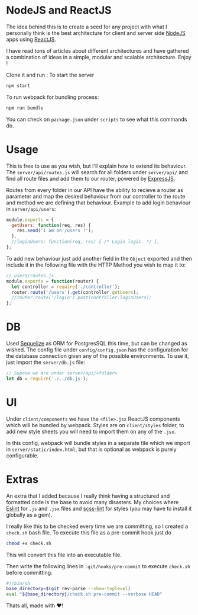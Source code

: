 # NodeJS and ReactJS
The idea behind this is to create a seed for any project with what I personally think is the best architecture for client and server side [NodeJS] apps using [ReactJS]. 

I have read tons of articles about different architectures and have gathered a combination of ideas in a simple, modular and scalable architecture. Enjoy !

Clone it and run :
To start the server
```sh
npm start
```
To run webpack for bundling process:
```sh
npm run bundle
```

You can check on `package.json` under `scripts` to see what this commands do.

# Usage

This is free to use as you wish, but I'll explain how to extend its behaviour.
The `server/api/routes.js` will search for all folders under `server/api/` and find all route files and add them to our router, powered by [ExpressJS].

Routes from every folder in our API have the ability to recieve a router as parameter and map the desired behaviour from our controller to the route and method we are defining that behaviour. Example to add login behaviour in `server/api/users`:

```javascript
module.exports = {
  getUsers: function(req, res) {
    res.send('I am on /users !');
  },
  //loginUsers: function(req, res) { /* Login logic. */ },
};
```
To add new behaviour just add another field in the `Object` exported and then include it in the following file with the HTTP Method you wish to map it to:

```javascript
// users/routes.js
module.exports = function(router) {
  let controller = require('./controller');
  router.route('/users').get(controller.getUsers);
  //router.route('/login').post(controller.loginUsers);
};
```

# DB
Used [Sequelize] as ORM for PostgresSQL this time, but can be changed as wished. The config file under `config/config.json` has the configuration for the database connection given any of the possible environments. To use it, just import the `server/db.js` file:

```javascript
// Supose we are under server/api/<folder>
let db = require('./../db.js');
```

# UI

Under `client/components` we have the `<file>.jsx` ReactJS components which will be bundled by webpack. Styles are on `client/styles` folder, to add new style sheets you will need to import them on any of the `.jsx`. 

In this config, webpack will bundle styles in a separate file which we import in `server/static/index.html`, but that is optional as webpack is purely configurable.

# Extras

An extra that I added because I really think having a structured and formatted code is the base to avoid many disasters. My choices where [Eslint] for `.js` and `.jsx` files and [scss-lint] for styles (you may have to install it globally as a gem). 

I really like this to be checked every time we are committing, so I created a `check.sh` bash file. 
To execute this file as a pre-commit hook just do

```sh
chmod +x check.sh
```
This will convert this file into an executable file. 

Then write the following lines in `.git/hooks/pre-commit` to execute `check.sh` before committing:

```sh
#!/bin/sh
base_directory=$(git rev-parse --show-toplevel)
eval "${base_directory}/check.sh pre-commit --verbose HEAD"
```

Thats all, made with :heart:!


   [ReactJS]: <https://facebook.github.io/react/>
   [NodeJS]: <http://nodejs.org>
   [ExpressJS]: <http://expressjs.com>
   [Sequelize]: <http://docs.sequelizejs.com>
   [Eslint]: <http://eslint.org/>
   [scss-lint]: <https://github.com/brigade/scss-lint>
